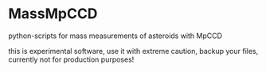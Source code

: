 MassMpCCD
=========

python-scripts for mass measurements of asteroids with MpCCD

this is experimental software, use it with extreme caution, backup your files,
currently not for production purposes!
